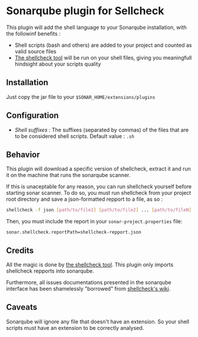 # Sonarqube plugin for Sellcheck

This plugin will add the shell language to your Sonarqube installation, with the followinf benefits :

- Shell scripts (bash and others) are added to your project and counted as valid source files
- [The shellcheck tool](https://github.com/koalaman/shellcheck) will be run on your shell files, giving you meaningfull hindsight about your scripts quality

## Installation

Just copy the jar file to your `$SONAR_HOME/extensions/plugins`

## Configuration

- *Shell suffixes* : The suffixes (separated by commas) of the files that are to be considered shell scripts. Default value : `.sh`

## Behavior

This plugin will download a specific version of shellcheck, extract it and run it on the machine that runs the sonarqube scanner.

If this is unaceptable for any reason, you can run shellcheck yourself before starting sonar scanner. To do so, you must run shellcheck
from your project root directory and save a json-formatted repport to a file, as so :

```bash
shellcheck -f json [path/to/file1] [path/to/file2] ... [path/to/fileN] > shellcheck-report.json
```

Then, you must include the report in your `sonar-project.properties` file:

```
sonar.shellcheck.reportPath=shellcheck-repport.json
```

## Credits

All the magic is done by [the shellcheck tool](https://github.com/koalaman/shellcheck). This plugin only imports shellcheck repports into sonarqube.

Furthermore, all issues documentations presented in the sonarqube interface has been shamelessly "borrowed" from [shellcheck's wiki](https://github.com/koalaman/shellcheck/wiki).

## Caveats

Sonarqube will ignore any file that doesn't have an extension. So your shell scripts must have an extension to be correctly analysed.

